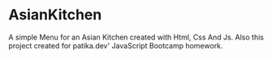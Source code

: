 # AsianKitchen
A simple Menu for an Asian Kitchen created with Html, Css And Js. Also this project created for patika.dev' JavaScript Bootcamp homework.

